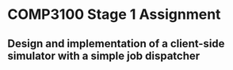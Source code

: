 # COMP3100 Stage 1 Assignment

##  Design and implementation of a client-side simulator with a simple job dispatcher
